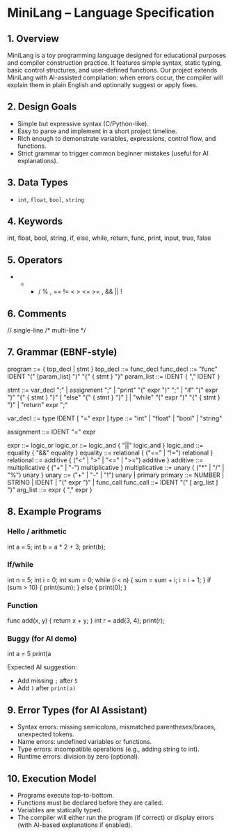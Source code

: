 # MiniLang – Language Specification

## 1. Overview
MiniLang is a toy programming language designed for educational purposes and compiler construction practice. It features simple syntax, static typing, basic control structures, and user-defined functions.
Our project extends MiniLang with AI-assisted compilation: when errors occur, the compiler will explain them in plain English and optionally suggest or apply fixes.

## 2. Design Goals
- Simple but expressive syntax (C/Python-like).
- Easy to parse and implement in a short project timeline.
- Rich enough to demonstrate variables, expressions, control flow, and functions.
- Strict grammar to trigger common beginner mistakes (useful for AI explanations).

## 3. Data Types
- `int`, `float`, `bool`, `string`

## 4. Keywords
int, float, bool, string, if, else, while, return, func, print, input, true, false

## 5. Operators
+ - * / % ,  == != < > <= >= , && || !

## 6. Comments
// single-line
/* multi-line */

## 7. Grammar (EBNF-style)
program     ::= { top_decl | stmt }
top_decl    ::= func_decl
func_decl   ::= "func" IDENT "(" [param_list] ")" "{" { stmt } "}"
param_list  ::= IDENT { "," IDENT }

stmt        ::= var_decl ";" 
              | assignment ";" 
              | "print" "(" expr ")" ";"
              | "if" "(" expr ")" "{" { stmt } "}" [ "else" "{" { stmt } "}" ]
              | "while" "(" expr ")" "{" { stmt } "}"
              | "return" expr ";"

var_decl    ::= type IDENT [ "=" expr ]
type        ::= "int" | "float" | "bool" | "string"

assignment  ::= IDENT "=" expr

expr        ::= logic_or
logic_or    ::= logic_and { "||" logic_and }
logic_and   ::= equality { "&&" equality }
equality    ::= relational { ("==" | "!=") relational }
relational  ::= additive { ("<" | ">" | "<=" | ">=") additive }
additive    ::= multiplicative { ("+" | "-") multiplicative }
multiplicative ::= unary { ("*" | "/" | "%") unary }
unary       ::= ("+" | "-" | "!") unary | primary
primary     ::= NUMBER | STRING | IDENT | "(" expr ")" | func_call
func_call   ::= IDENT "(" [ arg_list ] ")"
arg_list    ::= expr { "," expr }

## 8. Example Programs
### Hello / arithmetic
int a = 5;
int b = a * 2 + 3;
print(b);

### If/while
int n = 5;
int i = 0;
int sum = 0;
while (i < n) {
  sum = sum + i;
  i = i + 1;
}
if (sum > 10) {
  print(sum);
} else {
  print(0);
}

### Function
func add(x, y) {
  return x + y;
}
int r = add(3, 4);
print(r);

### Buggy (for AI demo)
int a = 5
print(a

Expected AI suggestion:
- Add missing `;` after `5`
- Add `)` after `print(a)`

## 9. Error Types (for AI Assistant)
- Syntax errors: missing semicolons, mismatched parentheses/braces, unexpected tokens.
- Name errors: undefined variables or functions.
- Type errors: incompatible operations (e.g., adding string to int).
- Runtime errors: division by zero (optional).

## 10. Execution Model
- Programs execute top-to-bottom.
- Functions must be declared before they are called.
- Variables are statically typed.
- The compiler will either run the program (if correct) or display errors (with AI-based explanations if enabled).
